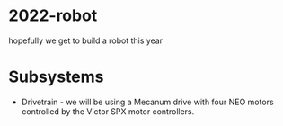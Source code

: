 # 2022-robot
hopefully we get to build a robot this year

# Subsystems
* Drivetrain - we will be using a Mecanum drive with four NEO motors controlled by the Victor SPX motor controllers.